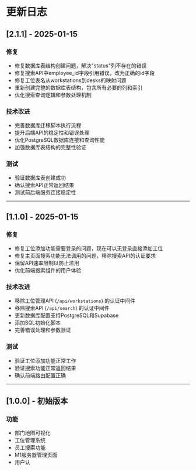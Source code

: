 # 更新日志

## [2.1.1] - 2025-01-15

### 修复
- 修复数据库表结构创建问题，解决"status"列不存在的错误
- 修复搜索API中employee_id字段引用错误，改为正确的id字段
- 修复工位表名从workstations到desks的映射问题
- 重新创建完整的数据库表结构，包含所有必要的列和索引
- 优化搜索查询逻辑和参数处理机制

### 技术改进
- 完善数据库迁移脚本执行流程
- 提升后端API的稳定性和错误处理
- 优化PostgreSQL数据库连接和查询性能
- 加强数据库表结构的完整性验证

### 测试
- 验证数据库表创建成功
- 确认搜索API正常返回结果
- 测试前后端服务连接稳定性

---

## [1.1.0] - 2025-01-15

### 修复
- 修复工位添加功能需要登录的问题，现在可以无登录直接添加工位
- 修复主页面搜索功能无法调用的问题，移除搜索API的认证要求
- 保留API速率限制以防止滥用
- 优化前端搜索组件的用户体验

### 技术改进
- 移除工位管理API (`/api/workstations`) 的认证中间件
- 移除搜索API (`/api/search`) 的认证中间件
- 更新数据库配置支持PostgreSQL和Supabase
- 添加SQL初始化脚本
- 完善错误处理和参数验证

### 测试
- 验证工位添加功能正常工作
- 验证搜索功能正常返回结果
- 确认前端路由配置正确

---

## [1.0.0] - 初始版本

### 功能
- 部门地图可视化
- 工位管理系统
- 员工搜索功能
- M1服务器管理页面
- 用户认